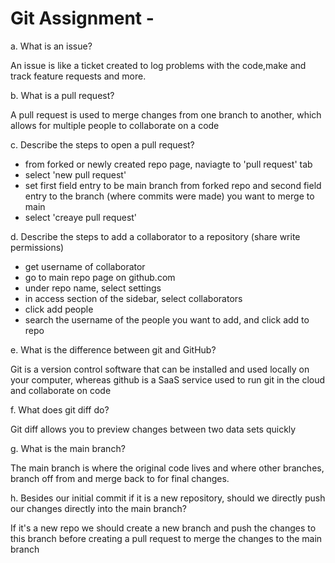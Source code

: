 # Git Assignment - <SemireB>

a. What is an issue?

An issue is like a ticket created to log problems with the code,make and 
track feature requests and more.

b. What is a pull request?

A pull request is used to merge changes from one branch to another, which 
allows for multiple people to collaborate on a code

c. Describe the steps to open a pull request?

- from forked or newly created repo page, naviagte to 'pull request' tab
- select 'new pull request'
- set first field entry to be main branch from forked repo and second 
field entry to the branch (where commits were made) you want to merge to 
main
- select 'creaye pull request'
 

d. Describe the steps to add a collaborator to a repository (share write 
permissions)

- get username of collaborator 
- go to main repo page on github.com
- under repo name, select settings
- in access section of the sidebar, select collaborators
- click add people
- search the username of the people you want to add, and click add to repo

e. What is the difference between git and GitHub?

Git is a version control software that can be installed and used locally 
on your computer, whereas github is a SaaS service used to run git in the 
cloud and collaborate on code

f. What does git diff do?

Git diff allows you to preview changes between two data sets  quickly

g. What is the main branch?

The main branch is where the original code lives and where other branches, 
branch off from and merge back to for final changes.

h. Besides our initial commit if it is a new repository, should we 
directly push our changes directly into the main branch?

If it's a new repo we should create a new branch and push the changes to 
this branch before creating a pull request to merge the changes to the 
main branch
